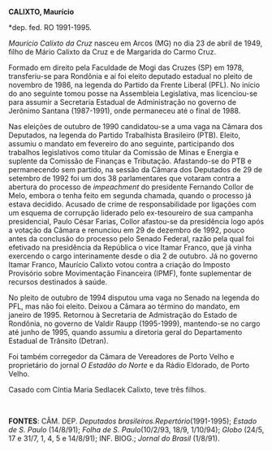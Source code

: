 **CALIXTO, Maurício**

\*dep. fed. RO 1991-1995.

*Maurício Calixto da Cruz* nasceu em Arcos (MG) no dia 23 de abril de
1949, filho de Mário Calixto da Cruz e de Margarida do Carmo Cruz.

Formado em direito pela Faculdade de Mogi das Cruzes (SP) em 1978,
transferiu-se para Rondônia e aí foi eleito deputado estadual no pleito
de novembro de 1986, na legenda do Partido da Frente Liberal (PFL). No
início do ano seguinte tomou posse na Assembleia Legislativa, mas
licenciou-se para assumir a Secretaria Estadual de Administração no
governo de Jerônimo Santana (1987-1991), onde permaneceu até o final de
1988.

Nas eleições de outubro de 1990 candidatou-se a uma vaga na Câmara dos
Deputados, na legenda do Partido Trabalhista Brasileiro (PTB). Eleito,
assumiu o mandato em fevereiro do ano seguinte, participando dos
trabalhos legislativos como titular da Comissão de Minas e Energia e
suplente da Comissão de Finanças e Tributação. Afastando-se do PTB e
permanecendo sem partido, na sessão da Câmara dos Deputados de 29 de
setembro de 1992 foi um dos 38 parlamentares que votaram contra a
abertura do processo de *impeachment* do presidente Fernando Collor de
Melo, embora o tenha feito em segunda chamada, quando o processo já
estava decidido. Acusado de crime de responsabilidade por ligações com
um esquema de corrupção liderado pelo ex-tesoureiro de sua campanha
presidencial, Paulo César Farias, Collor afastou-se da presidência logo
após a votação da Câmara e renunciou em 29 de dezembro de 1992, pouco
antes da conclusão do processo pelo Senado Federal, razão pela qual foi
efetivado na presidência da República o vice Itamar Franco, que já vinha
exercendo o cargo interinamente desde o dia 2 de outubro. Já no governo
Itamar Franco, Maurício Calixto votou contra a criação do Imposto
Provisório sobre Movimentação Financeira (IPMF), fonte suplementar de
recursos destinados à saúde.

No pleito de outubro de 1994 disputou uma vaga no Senado na legenda do
PFL, mas não foi eleito. Deixou a Câmara ao término do mandato, em
janeiro de 1995. Retornou à Secretaria de Admistração do Estado de
Rondônia, no governo de Valdir Raupp (1995-1999), mantendo-se no cargo
até junho de 1995, quando assumiu a diretoria geral do Departamento
Estadual de Trânsito (Detran).

Foi também corregedor da Câmara de Vereadores de Porto Velho e
proprietário do jornal *O Estadão do Norte* e da Rádio Eldorado, de
Porto Velho.

Casado com Cíntia Maria Sedlacek Calixto, teve três filhos.

 

**FONTES**: CÂM. DEP. *Deputados brasileiros.*Repertório**(1991-1995);
*Estado de S. Paulo* (14/8/91); *Folha de S. Paulo*(10/2/93, 18/9,
1/10/94); *Globo* (24/5, 17 e 31/7, 1, 4, 5 e 14/8/91); INF. BIOG.;
*Jornal do Brasil* (1/8/91).

 

 
